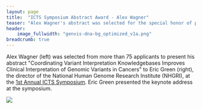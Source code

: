 ```yaml
---
layout: page
title:  "ICTS Symposium Abstract Award - Alex Wagner"
teaser: "Alex Wagner's abstract was selected for the special honor of presentating to Eric Green (Director, NHGRI) at the ICTS Symposium at WashU"
header:
    image_fullwidth: "genvis-dna-bg_optimized_v1a.png"
breadcrumb: true
---
```


Alex Wagner (left) was selected from more than 75 applicants to present his abstract "Coordinating Variant Interpretation Knowledgebases Improves Clinical Interpretation of Genomic Variants in Cancers" to Eric Green (right), the director of the National Human Genome Research Institute (NHGRI), at the [1st Annual ICTS Symposium](http://icts.wustl.edu/icts-researchers/news-events/2245). Eric Green presented the keynote address at the symposium.
<div class="row">
    <div class="small-12 columns">
        <img src="/assets/img/news/AlexWagner_ICTS_EricGreen.png">
    </div>
</div>
